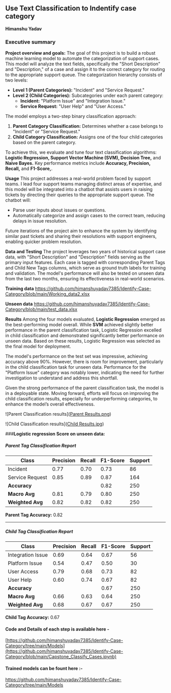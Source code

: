 ## Use Text Classification to Indentify case category

**Himanshu Yadav**

### Executive summary

**Project overview and goals:** 
The goal of this project is to build a robust machine learning model to automate the categorization of support cases. This model will analyze the text fields, specifically the "Short Description" and "Description," of a case and assign it to the correct category for routing to the appropriate support queue. The categorization hierarchy consists of two levels:

- **Level 1 (Parent Categories):** "Incident" and "Service Request."
- **Level 2 (Child Categories):** Subcategories under each parent category:
    - **Incident:** "Platform Issue" and "Integration Issue."
    - **Service Request:** "User Help" and "User Access."
      
The model employs a two-step binary classification approach:

1) **Parent Category Classification:** Determines whether a case belongs to "Incident" or "Service Request."
2) **Child Category Classification:** Assigns one of the four child categories based on the parent category.
   
To achieve this, we evaluate and tune four text classification algorithms: **Logistic Regression, Support Vector Machine (SVM), Decision Tree,** and **Naive Bayes.** Key performance metrics include **Accuracy, Precision, Recall,** and **F1-Score,**.

**Usage** 
This project addresses a real-world problem faced by support teams. I lead four support teams managing distinct areas of expertise, and this model will be integrated into a chatbot that assists users in raising tickets by directing their queries to the appropriate support queue. The chatbot will:

 - Parse user inputs about issues or questions.
 - Automatically categorize and assign cases to the correct team, reducing delays in issue resolution.
   
Future iterations of the project aim to enhance the system by identifying similar past tickets and sharing their resolutions with support engineers, enabling quicker problem resolution.

**Data and Testing**
The project leverages two years of historical support case data, with "Short Description" and "Description" fields serving as the primary input features. Each case is tagged with corresponding Parent Tags and Child New Tags columns, which serve as ground truth labels for training and validation. The model's performance will also be tested on unseen data from the last two months, ensuring its effectiveness in real-world scenarios.

**Training data**  https://github.com/himanshuyadav7385/Identify-Case-Category/blob/main/Working_data2.xlsx 

**Unseen data**  https://github.com/himanshuyadav7385/Identify-Case-Category/blob/main/test_data.xlsx 

**Results**
Among the four models evaluated, **Logistic Regression** emerged as the best-performing model overall. While **SVM** achieved slightly better performance in the parent classification task, Logistic Regression excelled in child classification and demonstrated significantly better performance on unseen data. Based on these results, Logistic Regression was selected as the final model for deployment.

The model's performance on the test set was impressive, achieving accuracy above 90%. However, there is room for improvement, particularly in the child classification task for unseen data. Performance for the "Platform Issue" category was notably lower, indicating the need for further investigation to understand and address this shortfall.

Given the strong performance of the parent classification task, the model is in a deployable state. Moving forward, efforts will focus on improving the child classification results, especially for underperforming categories, to enhance the model’s overall effectiveness.




![Parent Classification results]([Parent Results.png](https://github.com/himanshuyadav7385/Identify-Case-Category/blob/main/Parent%20Results.png))

![Child Classification results]([Child Results.jpg](https://github.com/himanshuyadav7385/Identify-Case-Category/blob/main/Child%20Results.jpg))

###**Logistic regression Score on unseen data:**

##### Parent Tag Classification Report

| Class             | Precision | Recall | F1-Score | Support |
|--------------------|-----------|--------|----------|---------|
| Incident           | 0.77      | 0.70   | 0.73     | 86      |
| Service Request    | 0.85      | 0.89   | 0.87     | 164     |
| **Accuracy**       |           |        | 0.82     | 250     |
| **Macro Avg**      | 0.81      | 0.79   | 0.80     | 250     |
| **Weighted Avg**   | 0.82      | 0.82   | 0.82     | 250     |

**Parent Tag Accuracy:** 0.82

---

##### Child Tag Classification Report

| Class               | Precision | Recall | F1-Score | Support |
|----------------------|-----------|--------|----------|---------|
| Integration Issue    | 0.69      | 0.64   | 0.67     | 56      |
| Platform Issue       | 0.54      | 0.47   | 0.50     | 30      |
| User Access          | 0.79      | 0.68   | 0.73     | 82      |
| User Help            | 0.60      | 0.74   | 0.67     | 82      |
| **Accuracy**         |           |        | 0.67     | 250     |
| **Macro Avg**        | 0.66      | 0.63   | 0.64     | 250     |
| **Weighted Avg**     | 0.68      | 0.67   | 0.67     | 250     |

**Child Tag Accuracy:** 0.67


#### **Code and Details of each step is available here** - 
[https://github.com/himanshuyadav7385/Identify-Case-Category/tree/main/Models](https://github.com/himanshuyadav7385/Identify-Case-Category/blob/main/Capstone_Classify_Cases.ipynb)

#### **Trained models can be fount here** :- 
https://github.com/himanshuyadav7385/Identify-Case-Category/tree/main/Models



